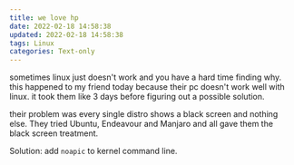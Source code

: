 ```yaml
---
title: we love hp
date: 2022-02-18 14:58:38
updated: 2022-02-18 14:58:38
tags: Linux
categories: Text-only
---
```

sometimes linux just doesn't work and you have a hard time finding why. this happened to my friend today because their 
pc doesn't work well with linux. it took them like 3 days before figuring out a possible solution. 

their problem was every single distro shows a black screen and nothing else. They tried Ubuntu, Endeavour and Manjaro
and all gave them the black screen treatment.

Solution: add `noapic` to kernel command line.
